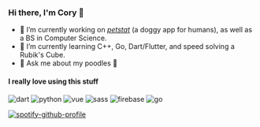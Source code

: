 ### Hi there, I'm Cory 👋

- 🔭 I’m currently working on [_petstat_](https://petstat.app) (a doggy app for humans), as well as a BS in Computer Science.
- 🌱 I’m currently learning C++, Go, Dart/Flutter, and speed solving a Rubik's Cube.
- 💬 Ask me about my poodles 🐩

#### I really love using this stuff<br>
![dart][dart-badge] ![python][python-badge] ![vue][vue-badge] ![sass][sass-badge] ![firebase][firebase-badge] ![go][go-badge]

<!-- spotify -->
[![spotify-github-profile](https://spotify-github-profile.vercel.app/api/view?uid=1250179375&cover_image=true&theme=default)](https://github.com/kittinan/spotify-github-profile)

<!-- badges -->
[dart-badge]: https://img.shields.io/badge/dart-%230175C2.svg?&style=for-the-badge&logo=dart&logoColor=white "Dart badge"
[python-badge]: https://img.shields.io/badge/python%20-%2314354C.svg?&style=for-the-badge&logo=python&logoColor=white "Python badge"
[sass-badge]: https://img.shields.io/badge/SASS%20-hotpink.svg?&style=for-the-badge&logo=SASS&logoColor=white "Sass badge"
[firebase-badge]: https://img.shields.io/badge/firebase%20-%23039BE5.svg?&style=for-the-badge&logo=firebase "Firebase badge"
[vue-badge]: https://img.shields.io/badge/vuejs%20-%2335495e.svg?&style=for-the-badge&logo=vue.js&logoColor=%234FC08D "Vue badge"
[go-badge]: https://img.shields.io/badge/go-%2300ADD8.svg?&style=for-the-badge&logo=go&logoColor=white "Go badge"


